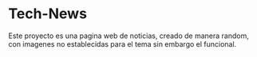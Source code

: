 # Tech-News
Este proyecto es una pagina web de noticias, creado de manera random, con imagenes no establecidas para el tema sin embargo el funcional.
